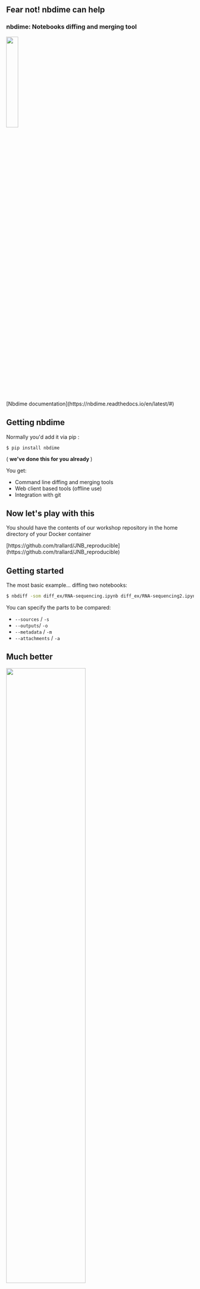 <section class='dark-diagonal'>

<h2> Fear not! <accent-text> nbdime</accent-text> can help</h2>

<h3> nbdime: Notebooks diffing and merging tool </h3>
<a href='http://opendreamkit.org' target='_blank'>
<img src="resources/odk-logo.svg" style='width:25%'/></a>
<br>
[Nbdime documentation](https://nbdime.readthedocs.io/en/latest/#)
</section>



## Getting nbdime
Normally you'd add it via pip :
```
$ pip install nbdime
```
( <strong> we've done this for you already </strong>)

You get:
- Command line diffing and merging tools
- Web client based tools (offline use)
- Integration with git



## Now let's play with this
You should have the contents of our workshop repository in the home directory of your Docker container

<p class= "fragment grow"> [https://github.com/trallard/JNB_reproducible](https://github.com/trallard/JNB_reproducible)
</p>



## Getting started
The most basic example...
diffing two notebooks:
```bash
$ nbdiff -som diff_ex/RNA-sequencing.ipynb diff_ex/RNA-sequencing2.ipynb
```
You can specify the parts to be compared:
- `--sources` / `-s`
- `--outputs`/ `-o`
- `--metadata` / `-m`
- `--attachments` / `-a`



## Much better
<img src="resources/nbdiff1.png" style='width:65%'/>



<img src="resources/nbdiff.png" style='width:70%'/>



<img src="resources/nbdiff-terminal.png" style='width:65%'/>



## Diffing on the web-app
Like in the previous example, we can compare the two notebooks...
and display <strong> rich rendered diffs </strong> on our web browser.

```bash
$ nbdiff-web -so diff_ex/RNA-sequencing.ipynb diff_ex/RNA-sequencing2.ipynb
```
<div class='float_modal fragment'>
<p class='modal_p'> Note: you do not need to be connected to the internet </p>
</div>


<img src="resources/diff_web1.PNG" style='width:100%'/>

<div class='float_modal fragment fade-in'>
<p class='modal_p'> Note that in this case <br/>
'red': base and 'green': remote </p>
</div>



<img src="resources/diff_web2.PNG" style='width:100%'/>

<img src="resources/diff_web3.PNG" style='width:100%'/>



<img src="resources/diff_web4.PNG" style='width:80%'/>



## Are you forgetting about version control?
<img src="resources/version-control.jpg">
<br>
<small> Taken from http://geek-and-poke.com/ </smal>



## NBDIME version control integration
(Note: only git is supported at the moment)
- As <strong> drivers </strong> for your diff and merge operations (nbdime takes over these)
- Defining nbdime as diff and merge <strong> tools </tools>



## Integrate with <i class="fa fa-git-square" aria-hidden="true"></i>
Configuring all diff/merge drivers and tools:
```
$ nbdime config-git --enable --global
```

Note this allows for other configurations:
- for the current repository
- for this user (global)
- at system level



### Diffing two commits on the command line
```bash
$ git diff de2863c 404e4e0
```
![](resources/git_diff1.png)



## Using your web browser
```
$ nbdiff-web de2863c 404e4e0
```



<img src="resources/diff_webgit1.png" style='width:70%'/>



<img src="resources/diff_webgit2.png" style='width:70%'/>
